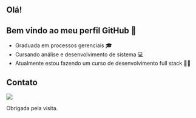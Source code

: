 ## Olá!
## Bem vindo ao meu perfil GitHub 👋

- Graduada em processos gerenciais 🎓
- Cursando análise e desenvolvimento de sistema 💻
- Atualmente estou fazendo um curso de desenvolvimento full stack 👩‍💻

## Contato

<a href="https://www.linkedin.com/in/adriele-oliveira-275251191/" target="_blank"><img loading="lazy" src="https://img.shields.io/badge/-LinkedIn-%230077B5?style=for-the-badge&logo=linkedin&logoColor=white" target="_blank"></a>

Obrigada pela visita.
